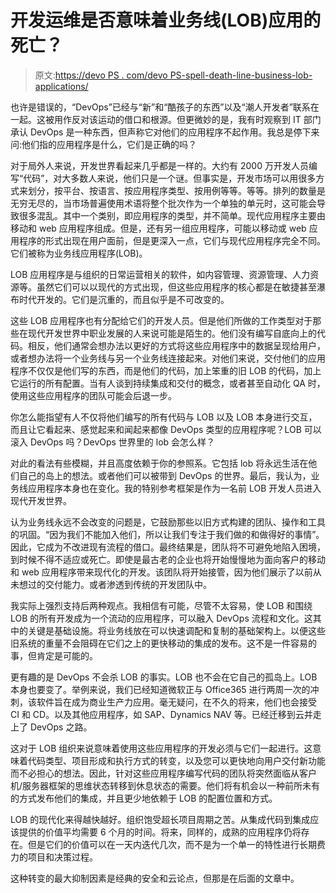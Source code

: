 # 开发运维是否意味着业务线(LOB)应用的死亡？

> 原文:[https://devo PS . com/devo PS-spell-death-line-business-lob-applications/](https://devops.com/devops-spell-death-line-business-lob-applications/)

也许是错误的，“DevOps”已经与“新”和“酷孩子的东西”以及“潮人开发者”联系在一起。这被用作反对该运动的借口和根源。但更微妙的是，我有时观察到 IT 部门承认 DevOps 是一种东西，但声称它对他们的应用程序不起作用。我总是停下来问:他们指的应用程序是什么，它们是正确的吗？

对于局外人来说，开发世界看起来几乎都是一样的。大约有 2000 万开发人员编写“代码”，对大多数人来说，他们只是一个谜。但事实是，开发市场可以用很多方式来划分，按平台、按语言、按应用程序类型、按用例等等。等等。排列的数量是无穷无尽的，当市场普遍使用术语将整个批次作为一个单独的单元时，这可能会导致很多混乱。其中一个类别，即应用程序的类型，并不简单。现代应用程序主要由移动和 web 应用程序组成。但是，还有另一组应用程序，可能以移动或 web 应用程序的形式出现在用户面前，但是更深入一点，它们与现代应用程序完全不同。它们被称为业务线应用程序(LOB)。

LOB 应用程序是与组织的日常运营相关的软件，如内容管理、资源管理、人力资源等。虽然它们可以以现代的方式出现，但这些应用程序的核心都是在敏捷甚至瀑布时代开发的。它们是沉重的，而且似乎是不可改变的。

这些 LOB 应用程序也有分配给它们的开发人员。但是他们所做的工作类型对于那些在现代开发世界中职业发展的人来说可能是陌生的。他们没有编写自底向上的代码。相反，他们通常会想办法以更好的方式将这些应用程序中的数据呈现给用户，或者想办法将一个业务线与另一个业务线连接起来。对他们来说，交付他们的应用程序不仅仅是他们写的东西，而是他们的代码，加上笨重的旧 LOB 的代码，加上它运行的所有配置。当有人谈到持续集成和交付的概念，或者甚至自动化 QA 时，使用这些应用程序的团队可能会后退一步。

你怎么能指望有人不仅将他们编写的所有代码与 LOB 以及 LOB 本身进行交互，而且让它看起来、感觉起来和闻起来都像 DevOps 类型的应用程序呢？LOB 可以滚入 DevOps 吗？DevOps 世界里的 lob 会怎么样？

对此的看法有些模糊，并且高度依赖于你的参照系。它包括 lob 将永远生活在他们自己的岛上的想法。或者他们可以被带到 DevOps 的世界。最后，我认为，业务线应用程序本身也在变化。我的特别参考框架是作为一名前 LOB 开发人员进入现代开发世界。

认为业务线永远不会改变的问题是，它鼓励那些以旧方式构建的团队、操作和工具的巩固。“因为我们不能加入他们，所以让我们专注于我们做的和做得好的事情”。因此，它成为不改进现有流程的借口。最终结果是，团队将不可避免地陷入困境，到时候不得不适应或死亡。即使是最古老的企业也将开始慢慢地为面向客户的移动和 web 应用程序带来现代化的开发。该团队将开始接管，因为他们展示了以前从未想过的交付能力。或者渗透到传统的开发团队中。

我实际上强烈支持后两种观点。我相信有可能，尽管不太容易，使 LOB 和围绕 LOB 的所有开发成为一个流动的应用程序，可以融入 DevOps 流程和文化。这其中的关键是基础设施。将业务线放在可以快速调配和复制的基础架构上。以便这些旧系统的重量不会阻碍在它们之上的更快移动的集成的发布。这不是一件容易的事，但肯定是可能的。

更有趣的是 DevOps 不会杀 LOB 的事实。LOB 也不会在它自己的孤岛上。LOB 本身也要变了。举例来说，我们已经知道微软正与 Office365 进行两周一次的冲刺，该软件旨在成为商业生产力应用。毫无疑问，在不久的将来，他们也会接受 CI 和 CD。以及其他应用程序，如 SAP、Dynamics NAV 等。已经迁移到云并走上了 DevOps 之路。

这对于 LOB 组织来说意味着使用这些应用程序的开发必须与它们一起进行。这意味着代码类型、项目形成和执行方式的转变，以及您可以更快地向用户交付新功能而不必担心的想法。因此，针对这些应用程序编写代码的团队将突然面临从客户机/服务器框架的思维状态转移到休息状态的需要。他们将有机会以一种前所未有的方式发布他们的集成，并且更少地依赖于 LOB 的配置位置和方式。

LOB 的现代化来得越快越好。组织饱受超长项目周期之苦。从集成代码到集成应该提供的价值平均需要 6 个月的时间。将来，同样的，成熟的应用程序仍将存在。但是它们的价值可以在一天内迭代几次，而不是为一个单一的特性进行长期费力的项目和决策过程。

这种转变的最大抑制因素是经典的安全和云论点，但那是在后面的文章中。